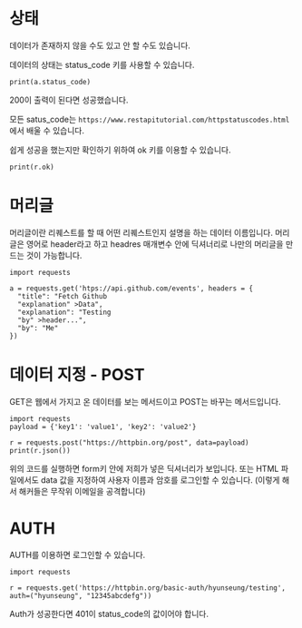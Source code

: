 # 상태
데이터가 존재하지 않을 수도 있고 안 할 수도 있습니다.

데이터의 상태는 status_code 키를 사용할 수 있습니다.

```
print(a.status_code)
```

200이 출력이 된다면 성공했습니다.

모든 satus_code는 `https://www.restapitutorial.com/httpstatuscodes.html`에서 배울 수 있습니다.

쉽게 성공을 했는지만 확인하기 위하여 ok 키를 이용할 수 있습니다.

```
print(r.ok)
```

# 머리글
머리글이란 리퀘스트를 할 때 어떤 리퀘스트인지 설명을 하는 데이터 이름입니다. 머리글은 영어로 header라고 하고 headres 매개변수 안에 딕셔너리로 나만의 머리글을 만드는 것이 가능합니다.

```
import requests

a = requests.get('htps://api.github.com/events', headers = {
  "title": "Fetch Github
  "explanation" >Data",
  "explanation": "Testing
  "by" >header...",
  "by": "Me"
})
```

# 데이터 지정 - POST
GET은 웹에서 가지고 온 데이터를 보는 메서드이고 POST는 바꾸는 메서드입니다.

```
import requests
payload = {'key1': 'value1', 'key2': 'value2'}

r = requests.post("https://httpbin.org/post", data=payload)
print(r.json())
```

위의 코드를 실행하면 form키 안에 저희가 넣은 딕셔너리가 보입니다. 또는 HTML 파일에서도 data 값을 지정하여 사용자 이름과 암호를 로그인할 수 있습니다. (이렇게 해서 해커들은 무작위 이메일을 공격합니다)

# AUTH
AUTH를 이용하면 로그인할 수 있습니다.

```
import requests

r = requests.get('https://httpbin.org/basic-auth/hyunseung/testing', auth=("hyunseung", "12345abcdefg"))
```

Auth가 성공한다면 401이 status_code의 값이어야 합니다.

